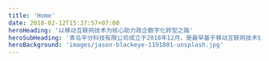 ```yaml
---
title: 'Home'
date: 2018-02-12T15:37:57+07:00
heroHeading: '以移动互联网技术为核心助力政企数字化转型之路'
heroSubHeading: '青岛平分科技有限公司成立于2018年12月，是最早基于移动互联网技术协助政企数字化转型的公司之一。'
heroBackground: 'images/jason-blackeye-1191801-unsplash.jpg'
---
```


